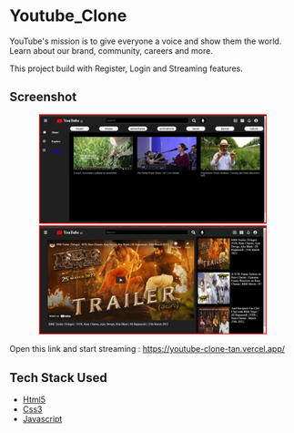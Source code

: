 # Youtube_Clone
YouTube's mission is to give everyone a voice and show them the world. Learn about our brand, community, careers and more.

This project build with Register, Login and Streaming features.

## Screenshot

<div align="center">
    <img src="pics/Youtube 1st page.png" width="400px" ></img> 
    <img src="pics/Youtube 2nd page.png" width="400px" ></img> 
</div>

Open this link and start streaming :
https://youtube-clone-tan.vercel.app/

## Tech Stack Used

* [Html5](https://developer.mozilla.org/en-US/docs/Web/HTML)
* [Css3](https://developer.mozilla.org/en-US/docs/Web/CSS)
* [Javascript](https://developer.mozilla.org/en-US/docs/Web/JavaScript)

